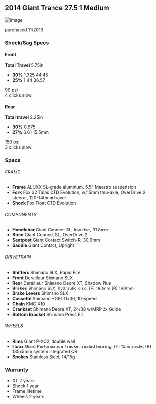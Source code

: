 ## 2014 Giant Trance 27.5 1 Medium

![image](https://cloud.githubusercontent.com/assets/325813/15753096/8c8c4754-28ae-11e6-9947-a70be052ec9b.png)


purchased 11/2013

### Shock/Sag Specs

#### Front
**Total Travel** 5.75in

- **30%** 1.725 44.45
- **25%** 1.44 36.57

90 psi  
4 clicks slow

#### Rear

**Total travel** 2.25in

- **30%** 0.675
- **27%** 0.61 15.5mm

150 psi  
3 clicks slow

### Specs

###### FRAME

- **Frame**	ALUXX SL-grade aluminum, 5.5" Maestro suspension
- **Fork**	Fox 32 Talas CTD Evolution, w/15mm thru-axle, OverDrive 2 steerer, 120-140mm travel
- **Shock**	Fox Float CTD Evolution

###### COMPONENTS

- **Handlebar**	Giant Connect SL, low rise, 31.8mm
- **Stem**	Giant Connect SL, OverDrive 2
- **Seatpost**	Giant Contact Switch-R, 30.9mm
- **Saddle**	Giant Contact, Upright

###### DRIVETRAIN

- **Shifters**	Shimano SLX, Rapid Fire
- **Front** Derailleur	Shimano SLX
- **Rear** Derailleur	Shimano Deore XT, Shadow Plus
- **Brakes**	Shimano SLX, hydraulic disc, [F] 180mm [R] 160mm
- **Brake Levers**	Shimano SLX
- **Cassette**	Shimano HG81 11x36, 10-speed
- **Chain**	KMC X10
- **Crankset**	Shimano Deore XT, 24/38 w/MRP 2x Guide
- **Bottom Bracket**	Shimano Press Fit

###### WHEELS

- **Rims**	Giant P-XC2, double wall
- **Hubs**	Giant Performance Tracker sealed bearing, [F] 15mm axle, [R] 135x5mm system integrated QR
- **Spokes**	Stainless Steel, 14/15g

### Warranty

- XT 2 years
- Shock 1 year
- Frame lifetime
- Wheels 2 years
